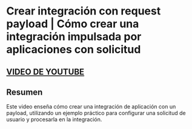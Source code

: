 # Crear integración con request payload | Cómo crear una integración impulsada por aplicaciones con solicitud

## [VIDEO DE YOUTUBE](https://www.youtube.com/watch?v=GpP47oaBxzM&list=PL3X62LScvI_IQ-5ji5SQGx3Zc0IhZB3jZ&index=11)

## Resumen

Este video enseña cómo crear una integración de aplicación con un payload, utilizando un ejemplo práctico para configurar una solicitud de usuario y procesarla en la integración.
